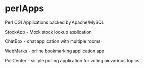 # perlApps

Perl CGI Applications backed by Apache/MySQL

StockApp  -  Mock stock lookup application

ChatBox  -  chat application with multiple rooms

WebMarks  - online bookmarking application app 

PollCenter  -  simple polling application for voting on various topics

